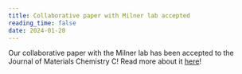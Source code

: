 ```yaml
---
title: Collaborative paper with Milner lab accepted
reading_time: false
date: 2024-01-20
---
```


Our collaborative paper with the Milner lab has been accepted to the Journal of Materials Chemistry C! Read more about it [here](/publication/pitt-benchmarking-2024/)!

<!--more-->
